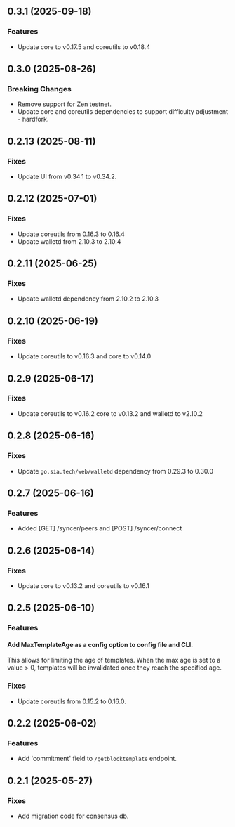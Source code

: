 ## 0.3.1 (2025-09-18)

### Features

- Update core to v0.17.5 and coreutils to v0.18.4

## 0.3.0 (2025-08-26)

### Breaking Changes

- Remove support for Zen testnet.
- Update core and coreutils dependencies to support difficulty adjustment - hardfork.

## 0.2.13 (2025-08-11)

### Fixes

- Update UI from v0.34.1 to v0.34.2.

## 0.2.12 (2025-07-01)

### Fixes

- Update coreutils from 0.16.3 to 0.16.4
- Update walletd from 2.10.3 to 2.10.4

## 0.2.11 (2025-06-25)

### Fixes

- Update walletd dependency from 2.10.2 to 2.10.3

## 0.2.10 (2025-06-19)

### Fixes

- Update coreutils to v0.16.3 and core to v0.14.0

## 0.2.9 (2025-06-17)

### Fixes

- Update coreutils to v0.16.2 core to v0.13.2 and walletd to v2.10.2

## 0.2.8 (2025-06-16)

### Fixes

- Update `go.sia.tech/web/walletd` dependency from 0.29.3 to 0.30.0

## 0.2.7 (2025-06-16)

### Features

- Added [GET] /syncer/peers and [POST] /syncer/connect

## 0.2.6 (2025-06-14)

### Fixes

- Update core to v0.13.2 and coreutils to v0.16.1

## 0.2.5 (2025-06-10)

### Features

#### Add MaxTemplateAge as a config option to config file and CLI.

This allows for limiting the age of templates. When the max age is set to a
value > 0, templates will be invalidated once they reach the specified age.

### Fixes

- Update coreutils from 0.15.2 to 0.16.0.

## 0.2.2 (2025-06-02)

### Features

- Add 'commitment' field to `/getblocktemplate` endpoint.

## 0.2.1 (2025-05-27)

### Fixes

- Add migration code for consensus db.
